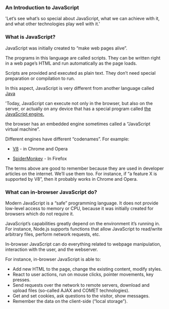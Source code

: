 ### An Introduction to JavaScript

'Let’s see what’s so special about JavaScript, what we can achieve with it, and what other technologies play well with it.'

### What is JavaScript?

JavaScript was initially created to “make web pages alive”.

The programs in this language are called scripts. They can be written right in a web page’s HTML and run automatically as the page loads.

Scripts are provided and executed as plain text. They don’t need special preparation or compilation to run.

In this aspect, JavaScript is very different from another language called [Java](<'https://en.wikipedia.org/wiki/Java_(programming_language)'>)

'Today, JavaScript can execute not only in the browser, but also on the server, or actually on any device that has a special program called [the JavaScript engine.]('https://en.wikipedia.org/wiki/JavaScript_engine')

the browser has an embedded engine sometimes called a “JavaScript virtual machine”.

Different engines have different “codenames”. For example:

- [V8](<https://en.wikipedia.org/wiki/V8_(JavaScript_engine)>) - in Chrome and Opera

- [SpiderMonkey](https://en.wikipedia.org/wiki/SpiderMonkey) - In Firefox

The terms above are good to remember because they are used in developer articles on the internet. We’ll use them too. For instance, if “a feature X is supported by V8”, then it probably works in Chrome and Opera.

### What can in-browser JavaScript do?

Modern JavaScript is a “safe” programming language. It does not provide low-level access to memory or CPU, because it was initially created for browsers which do not require it.

JavaScript’s capabilities greatly depend on the environment it’s running in. For instance, Node.js supports functions that allow JavaScript to read/write arbitrary files, perform network requests, etc.

In-browser JavaScript can do everything related to webpage manipulation, interaction with the user, and the webserver.

For instance, in-browser JavaScript is able to:

- Add new HTML to the page, change the existing content, modify styles.
- React to user actions, run on mouse clicks, pointer movements, key presses.
- Send requests over the network to remote servers, download and upload files (so-called AJAX and COMET technologies).
- Get and set cookies, ask questions to the visitor, show messages.
- Remember the data on the client-side (“local storage”).
